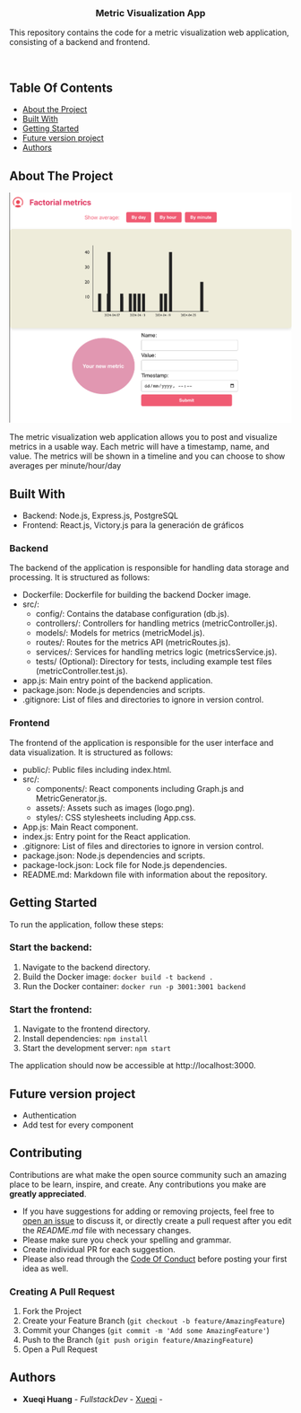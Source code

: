 <br/>
<p align="center">
  <h3 align="center">Metric Visualization App</h3>
This repository contains the code for a metric visualization web application, consisting of a backend and frontend.
  <p align="center">
<br/>

## Table Of Contents
- [About the Project](#about-the-project)
- [Built With](#built-with)
- [Getting Started](#getting-started)
- [Future version project](#Future-version-project)
- [Authors](#authors)

## About The Project
![Screen Shot](frontend/src/assets/metricPreview.png)

The metric visualization web application allows you to post and visualize metrics in a usable way. Each metric will have a timestamp, name, and value. The metrics will be shown in a timeline and you can choose to show averages per minute/hour/day 

## Built With
- Backend: Node.js, Express.js, PostgreSQL
- Frontend: React.js, Victory.js para la generación de gráficos
  
### Backend

The backend of the application is responsible for handling data storage and processing. It is structured as follows:

- Dockerfile: Dockerfile for building the backend Docker image.
- src/:
  - config/: Contains the database configuration (db.js).
  - controllers/: Controllers for handling metrics (metricController.js).
  - models/: Models for metrics (metricModel.js).
  - routes/: Routes for the metrics API (metricRoutes.js).
  - services/: Services for handling metrics logic (metricsService.js).
  - tests/ (Optional): Directory for tests, including example test files (metricController.test.js).
- app.js: Main entry point of the backend application.
- package.json: Node.js dependencies and scripts.
- .gitignore: List of files and directories to ignore in version control.

### Frontend

The frontend of the application is responsible for the user interface and data visualization. It is structured as follows:

- public/: Public files including index.html.
- src/:
  - components/: React components including Graph.js and MetricGenerator.js.
  - assets/: Assets such as images (logo.png).
  - styles/: CSS stylesheets including App.css.
- App.js: Main React component.
- index.js: Entry point for the React application.
- .gitignore: List of files and directories to ignore in version control.
- package.json: Node.js dependencies and scripts.
- package-lock.json: Lock file for Node.js dependencies.
- README.md: Markdown file with information about the repository.

## Getting Started

To run the application, follow these steps:

### Start the backend:

1. Navigate to the backend directory.
2. Build the Docker image: `docker build -t backend .`
3. Run the Docker container: `docker run -p 3001:3001 backend`

### Start the frontend:

1. Navigate to the frontend directory.
2. Install dependencies: `npm install`
3. Start the development server: `npm start`

The application should now be accessible at http://localhost:3000.

## Future version project

- Authentication
- Add test for every component

## Contributing

Contributions are what make the open source community such an amazing place to be learn, inspire, and create. Any contributions you make are **greatly appreciated**.

- If you have suggestions for adding or removing projects, feel free to [open an issue](https://github.com/Xueqi/ReadME-metric-visualization-app/issues/new) to discuss it, or directly create a pull request after you edit the _README.md_ file with necessary changes.
- Please make sure you check your spelling and grammar.
- Create individual PR for each suggestion.
- Please also read through the [Code Of Conduct](https://github.com/Xueqi/ReadME-metric-visualization-app/blob/main/CODE_OF_CONDUCT.md) before posting your first idea as well.

### Creating A Pull Request

1. Fork the Project
2. Create your Feature Branch (`git checkout -b feature/AmazingFeature`)
3. Commit your Changes (`git commit -m 'Add some AmazingFeature'`)
4. Push to the Branch (`git push origin feature/AmazingFeature`)
5. Open a Pull Request

## Authors

- **Xueqi Huang** - _FullstackDev_ - [Xueqi](https://github.com/hxueqi) -
